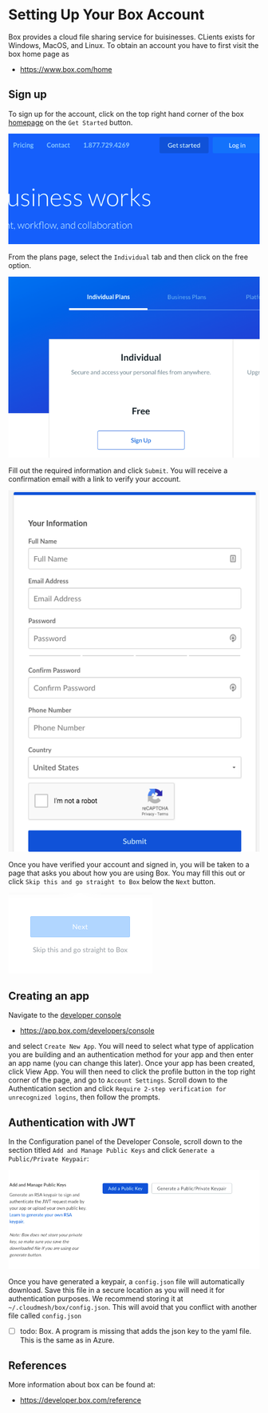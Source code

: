 Setting Up Your Box Account
===========================

Box provides a cloud file sharing service for buisinesses. CLients
exists for Windows, MacOS, and Linux. To obtain an account you have to
first visit the box home page as

-   <https://www.box.com/home>

Sign up
-------

To sign up for the account, click on the top right hand corner of the
box [homepage](https://www.box.com/home) on the `Get Started` button.

![get\_started](images/box/get_started.png)

From the plans page, select the `Individual` tab and then click on the
free option.

![individual\_plan](images/box/individual_plan.png)

Fill out the required information and click `Submit`. You will receive a
confirmation email with a link to verify your account.

![information.png](images/box/information.png)

Once you have verified your account and signed in, you will be taken to
a page that asks you about how you are using Box. You may fill this out
or click `Skip this and go straight to Box` below the `Next` button.

![Next](images/box/skip.png)

Creating an app
---------------

Navigate to the [developer
console](https://app.box.com/developers/console)

-   <https://app.box.com/developers/console>

and select `Create New App`. You will need to select what type of
application you are building and an authentication method for your app
and then enter an app name (you can change this later). Once your app
has been created, click View App. You will then need to click the
profile button in the top right corner of the page, and go to
`Account Settings`. Scroll down to the Authentication section and click
`Require 2-step verification for unrecognized logins`, then follow the
prompts.

Authentication with JWT
-----------------------

In the Configuration panel of the Developer Console, scroll down to the
section titled `Add and Manage Public Keys` and click
`Generate a Public/Private Keypair`:

![Box Add Key](images/box/box_add_key.png)

Once you have generated a keypair, a `config.json` file will
automatically download. Save this file in a secure location as you will
need it for authentication purposes. We recommend storing it at
`~/.cloudmesh/box/config.json`. This will avoid that you conflict with
another file called `config.json`


- [ ] todo: Box. A program is missing that adds the json key to the yaml file. This
  is the same as in Azure.

References
----------

More information about box can be found at:

-   <https://developer.box.com/reference>
